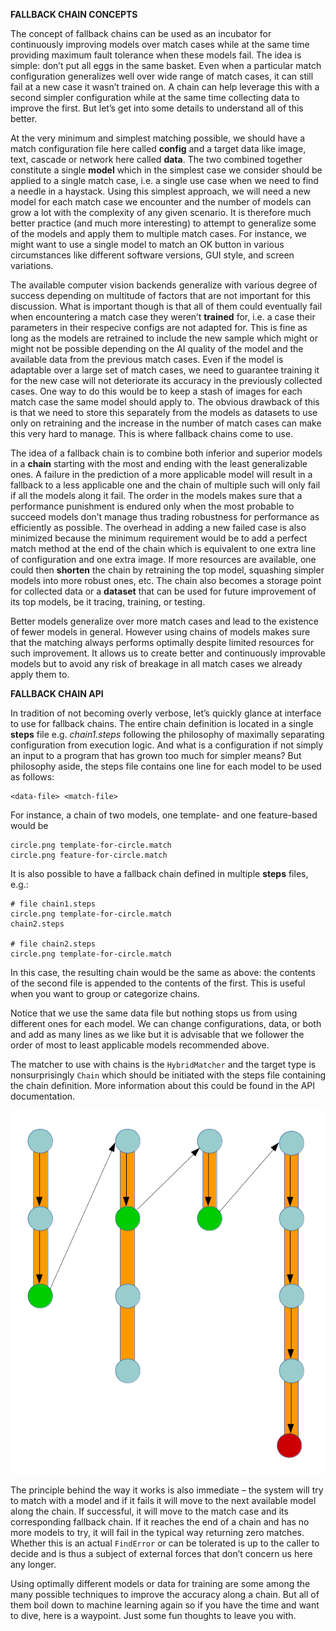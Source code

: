 **FALLBACK CHAIN CONCEPTS**

The concept of fallback chains can be used as an incubator for
continuously improving models over match cases while at the same time
providing maximum fault tolerance when these models fail. The idea is
simple: don’t put all eggs in the same basket. Even when a particular
match configuration generalizes well over wide range of match cases, it
can still fail at a new case it wasn’t trained on. A chain can help
leverage this with a second simpler configuration while at the same time
collecting data to improve the first. But let’s get into some details to
understand all of this better.

At the very minimum and simplest matching possible, we should have a
match configuration file here called **config** and a target data like
image, text, cascade or network here called **data**. The two combined
together constitute a single **model** which in the simplest case we
consider should be applied to a single match case, i.e. a single use
case when we need to find a needle in a haystack. Using this simplest
approach, we will need a new model for each match case we encounter and
the number of models can grow a lot with the complexity of any given
scenario. It is therefore much better practice (and much more
interesting) to attempt to generalize some of the models and apply them
to multiple match cases. For instance, we might want to use a single
model to match an OK button in various circumstances like different
software versions, GUI style, and screen variations.

The available computer vision backends generalize with various degree of
success depending on multitude of factors that are not important for
this discussion. What is important though is that all of them could
eventually fail when encountering a match case they weren’t **trained**
for, i.e. a case their parameters in their respecive configs are not
adapted for. This is fine as long as the models are retrained to include
the new sample which might or might not be possible depending on the AI
quality of the model and the available data from the previous match
cases. Even if the model is adaptable over a large set of match cases,
we need to guarantee training it for the new case will not deteriorate
its accuracy in the previously collected cases. One way to do this would
be to keep a stash of images for each match case the same model should
apply to. The obvious drawback of this is that we need to store this
separately from the models as datasets to use only on retraining and the
increase in the number of match cases can make this very hard to manage.
This is where fallback chains come to use.

The idea of a fallback chain is to combine both inferior and superior
models in a **chain** starting with the most and ending with the least
generalizable ones. A failure in the prediction of a more applicable
model will result in a fallback to a less applicable one and the chain
of multiple such will only fail if all the models along it fail. The
order in the models makes sure that a performance punishment is endured
only when the most probable to succeed models don’t manage thus trading
robustness for performance as efficiently as possible. The overhead in
adding a new failed case is also minimized because the minimum
requirement would be to add a perfect match method at the end of the
chain which is equivalent to one extra line of configuration and one
extra image. If more resources are available, one could then **shorten**
the chain by retraining the top model, squashing simpler models into
more robust ones, etc. The chain also becomes a storage point for
collected data or a **dataset** that can be used for future improvement
of its top models, be it tracing, training, or testing.

Better models generalize over more match cases and lead to the existence
of fewer models in general. However using chains of models makes sure
that the matching always performs optimally despite limited resources
for such improvement. It allows us to create better and continuously
improvable models but to avoid any risk of breakage in all match cases
we already apply them to.


**FALLBACK CHAIN API**

In tradition of not becoming overly verbose, let’s quickly glance at
interface to use for fallback chains. The entire chain definition is
located in a single **steps** file e.g. *chain1.steps* following the
philosophy of maximally separating configuration from execution logic.
And what is a configuration if not simply an input to a program that has
grown too much for simpler means? But philosophy aside, the steps file
contains one line for each model to be used as follows:

    <data-file> <match-file>

For instance, a chain of two models, one template- and one feature-based
would be

    circle.png template-for-circle.match
    circle.png feature-for-circle.match

It is also possible to have a fallback chain defined in multiple
**steps** files, e.g.:

    # file chain1.steps
    circle.png template-for-circle.match
    chain2.steps

    # file chain2.steps
    circle.png template-for-circle.match

In this case, the resulting chain would be the same as above: the
contents of the second file is appended to the contents of the first.
This is useful when you want to group or categorize chains.

Notice that we use the same data file but nothing stops us from using
different ones for each model. We can change configurations, data, or
both and add as many lines as we like but it is advisable that we
follower the order of most to least applicable models recommended above.

The matcher to use with chains is the `HybridMatcher` and the target
type is nonsurprisingly `Chain` which should be initiated with the
steps file containing the chain definition. More information about this
could be found in the API documentation.

![chain_diagram](images/fallback_chains.png)

The principle behind the way it works is also immediate – the system
will try to match with a model and if it fails it will move to the next
available model along the chain. If successful, it will move to the
match case and its corresponding fallback chain. If it reaches the end
of a chain and has no more models to try, it will fail in the typical
way returning zero matches. Whether this is an actual `FindError` or
can be tolerated is up to the caller to decide and is thus a subject of
external forces that don’t concern us here any longer.

Using optimally different models or data for training are some among
the many possible techniques to improve the accuracy along a chain. But
all of them boil down to machine learning again so if you have the time
and want to dive, here is a waypoint. Just some fun thoughts to leave
you with.
